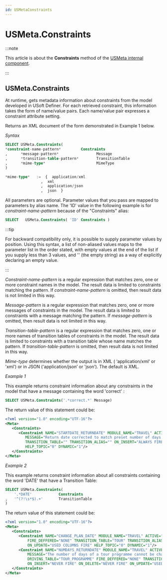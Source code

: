 ```yaml
---
id: USMetaConstraints
---
```


# USMeta.Constraints




:::note

This article is about the **Constraints** method of the [USMeta internal component](/docs/Extensions/USMeta_internal_component).

:::

## **USMeta.Constraints**

At runtime, gets metadata information about constraints from the model developed in USoft Definer. For each retrieved constraint, this information takes the form of name/value pairs. Each name/value pair expresses a constraint attribute setting.

Returns an XML document of the form demonstrated in Example 1 below.

*Syntax*

```sql
SELECT USMeta.Constraints(
*constraint-name-pattern*         Constraints
,      *message-pattern*                 Message
,      *transition-table-pattern*        TransitionTable
,      *mime-type*                       MimeType
)

*mime-type*   :=  {  application/xml
                ,  xml
                ,  application/json
                ,  json  }


```

All parameters are optional. Parameter values that you pass are mapped to parameters by alias name. The 'ID' value in the following example is for *constraint-name-pattern* because of the "Constraints" alias:

```sql
SELECT   USMeta.Constraints( 'ID' Constraints )
```


:::tip

For backward compatibility only, it is possible to supply parameter values by position. Using this syntax, a list of non-aliased values maps to the parameter list in the order stated, with empty values at the end of the list if you supply less than 3 values, and '' (the empty string) as a way of explicitly declaring an empty value.

:::

*Constraint-name-pattern* is a regular expression that matches zero, one or more constraint names in the model. The result data is limited to constraints matching the pattern. If *constraint-name-pattern* is omitted, then result data is not limited in this way.

*Message-pattern* is a regular expression that matches zero, one or more messages of constraints in the model. The result data is limited to constraints with a message matching the pattern. If *message-pattern* is omitted, then result data is not limited in this way.

*Transition-table-pattern* is a regular expression that matches zero, one or more names of transition tables of constraints in the model. The result data is limited to constraints with a transition table whose name matches the pattern. If *transition-table-pattern* is omitted, then result data is not limited in this way.

*Mime-type* determines whether the output is in XML ( ‘application/xml‘ or 'xml’) or in JSON ('application/json’ or 'json’). The default is XML.

*Example 1*

This example returns constraint information about any constraints in the model that have a message containing the word 'correct' :

```sql
SELECT USMeta.Constraints('.*correct.*' Message)
```

The return value of this statement could be:

```xml
<?xml version="1.0" encoding="UTF-16"?>
<Meta>
   <Constraints>
      <Constraint NAME="STARTDATE_RETURNDATE" MODULE_NAME="TRAVEL" ACTIVE="Y" CORRECT="Y"
         MESSAGE="Return date corrected to match preset number of days for tour." DRIVING_TABLE="TOUR" FIRE_DEFFERED="NONE"
         TRANSITION_TABLE="" TRANSITION_ALIAS="" ON_INSERT="ALWAYS FIRE" ON_DELETE="ALWAYS FIRE" ON_UPDATE="USED COLUMNS FIRE"
         HELP_TOPIC="0" DYNAMIC="1"/>
   </Constraints>
</Meta>
```

*Example 2*

This example returns constraint information about all constraints containing the word 'DATE' that have a Transition Table:

```sql
SELECT USMeta.Constraints(
    '.*DATE'            Constraints
,   '^(?!\s*$).+'       TransitionTable
)
```

The return value of this statement could be:

```xml
<?xml version="1.0" encoding="UTF-16"?>
<Meta>
   <Constraints>
      <Constraint NAME="CHANGE_PLAN_DATE" MODULE_NAME="TRAVEL" ACTIVE="Y" CORRECT="Y" MESSAGE="" DRIVING_TABLE="TOUR"
          FIRE_DEFFERED="NONE" TRANSITION_TABLE="TOUR" TRANSITION_ALIAS="" ON_INSERT="NEVER FIRE" ON_DELETE="NEVER FIRE"
          ON_UPDATE="USED COLUMNS FIRE" HELP_TOPIC="0" DYNAMIC="1"/>
      <Constraint NAME="NUMDAYS_RETURNDATE" MODULE_NAME="TRAVEL" ACTIVE="Y" CORRECT="Y"
          MESSAGE="The number of days of a tour programme cannot be changed once tours for that destination and type have been scheduled."
          DRIVING_TABLE="TOUR_PROGRAMME" FIRE_DEFFERED="NONE" TRANSITION_TABLE="TOUR_PROGRAMME" TRANSITION_ALIAS="TP"
          ON_INSERT="NEVER FIRE" ON_DELETE="NEVER FIRE" ON_UPDATE="USED COLUMNS FIRE" HELP_TOPIC="0" DYNAMIC="0"/>
   </Constraints>
</Meta>
```

 